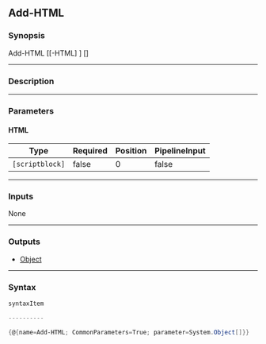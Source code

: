 Add-HTML
--------




### Synopsis

Add-HTML [[-HTML] <scriptblock>] [<CommonParameters>]




---


### Description


---


### Parameters
#### **HTML**




|Type           |Required|Position|PipelineInput|
|---------------|--------|--------|-------------|
|`[scriptblock]`|false   |0       |false        |





---


### Inputs
None




---


### Outputs
* [Object](https://learn.microsoft.com/en-us/dotnet/api/System.Object)






---


### Syntax
```PowerShell
syntaxItem
```
```PowerShell
----------
```
```PowerShell
{@{name=Add-HTML; CommonParameters=True; parameter=System.Object[]}}
```
